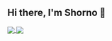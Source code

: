 ## Hi there, I'm Shorno 👋

<a href="https://github.com/anuraghazra/github-readme-stats">
  <img  align="center" src="https://github-readme-stats.vercel.app/api/top-langs/?username=shorno&layout=compact" />
</a>
<a href="https://github.com/anuraghazra/convoychat">
  <img  align="center" src="https://github-readme-stats.vercel.app/api/wakatime?username=MrShorno&layout=compact" />
</a>

